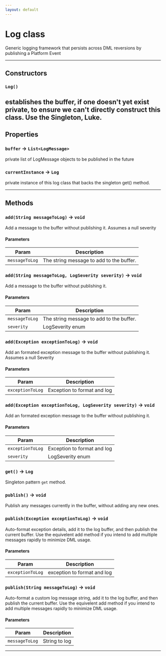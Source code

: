 ```yaml
---
layout: default
---
```

# Log class

Generic logging framework that persists across DML reversions by publishing a Platform Event

---
## Constructors
### `Log()`

establishes the buffer, if one doesn't yet exist private, to ensure we can't directly construct this class. Use the Singleton, Luke.
---
## Properties

### `buffer` → `List<LogMessage>`

private list of LogMessage objects to be published in the future

### `currentInstance` → `Log`

private instance of this log class that backs the singleton get() method.

---
## Methods
### `add(String messageToLog)` → `void`

Add a message to the buffer without publishing it. Assumes a null severity

#### Parameters
|Param|Description|
|-----|-----------|
|`messageToLog` |   The string message to add to the buffer. |

### `add(String messageToLog, LogSeverity severity)` → `void`

Add a message to the buffer without publishing it.

#### Parameters
|Param|Description|
|-----|-----------|
|`messageToLog` |  The string message to add to the buffer. |
|`severity` |      LogSeverity enum |

### `add(Exception exceptionToLog)` → `void`

Add an formated exception message to the buffer without publishing it. Assumes a null Severity

#### Parameters
|Param|Description|
|-----|-----------|
|`exceptionToLog` |  Exception to format and log |

### `add(Exception exceptionToLog, LogSeverity severity)` → `void`

Add an formated exception message to the buffer without publishing it.

#### Parameters
|Param|Description|
|-----|-----------|
|`exceptionToLog` |  Exception to format and log |
|`severity` |        LogSeverity enum |

### `get()` → `Log`

Singleton pattern `get` method.

### `publish()` → `void`

Publish any messages currently in the buffer, without adding any new ones.

### `publish(Exception exceptionToLog)` → `void`

Auto-format exception details, add it to the log buffer, and then publish the current buffer. Use the equivelent add method if you intend to add multiple messages rapidly to minimize DML usage.

#### Parameters
|Param|Description|
|-----|-----------|
|`exceptionToLog` |  exception to format and log |

### `publish(String messageToLog)` → `void`

Auto-format a custom log message string, add it to the log buffer, and then publish the current buffer. Use the equivelent add method if you intend to add multiple messages rapidly to minimize DML usage.

#### Parameters
|Param|Description|
|-----|-----------|
|`messageToLog` |  String to log |

---
